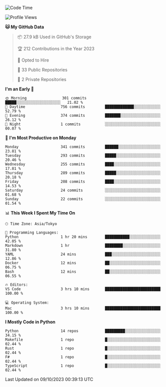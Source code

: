 <!--START_SECTION:waka-->
![Code Time](http://img.shields.io/badge/Code%20Time-718%20hrs%2042%20mins-blue)

![Profile Views](http://img.shields.io/badge/Profile%20Views-1-blue)

**🐱 My GitHub Data** 

> 📦 27.9 kB Used in GitHub's Storage 
 > 
> 🏆 212 Contributions in the Year 2023
 > 
> 💼 Opted to Hire
 > 
> 📜 33 Public Repositories 
 > 
> 🔑 2 Private Repositories 
 > 
**I'm an Early 🐤** 

```text
🌞 Morning                301 commits         █████░░░░░░░░░░░░░░░░░░░░   21.02 % 
🌆 Daytime                756 commits         █████████████░░░░░░░░░░░░   52.79 % 
🌃 Evening                374 commits         ███████░░░░░░░░░░░░░░░░░░   26.12 % 
🌙 Night                  1 commits           ░░░░░░░░░░░░░░░░░░░░░░░░░   00.07 % 
```
📅 **I'm Most Productive on Monday** 

```text
Monday                   341 commits         ██████░░░░░░░░░░░░░░░░░░░   23.81 % 
Tuesday                  293 commits         █████░░░░░░░░░░░░░░░░░░░░   20.46 % 
Wednesday                255 commits         ████░░░░░░░░░░░░░░░░░░░░░   17.81 % 
Thursday                 289 commits         █████░░░░░░░░░░░░░░░░░░░░   20.18 % 
Friday                   208 commits         ████░░░░░░░░░░░░░░░░░░░░░   14.53 % 
Saturday                 24 commits          ░░░░░░░░░░░░░░░░░░░░░░░░░   01.68 % 
Sunday                   22 commits          ░░░░░░░░░░░░░░░░░░░░░░░░░   01.54 % 
```


📊 **This Week I Spent My Time On** 

```text
🕑︎ Time Zone: Asia/Tokyo

💬 Programming Languages: 
Python                   1 hr 20 mins        ███████████░░░░░░░░░░░░░░   42.05 % 
Markdown                 1 hr                ████████░░░░░░░░░░░░░░░░░   31.80 % 
YAML                     24 mins             ███░░░░░░░░░░░░░░░░░░░░░░   12.86 % 
Docker                   12 mins             ██░░░░░░░░░░░░░░░░░░░░░░░   06.75 % 
Bash                     12 mins             ██░░░░░░░░░░░░░░░░░░░░░░░   06.55 % 

🔥 Editors: 
VS Code                  3 hrs 10 mins       █████████████████████████   100.00 % 

💻 Operating System: 
Mac                      3 hrs 10 mins       █████████████████████████   100.00 % 
```

**I Mostly Code in Python** 

```text
Python                   14 repos            █████████░░░░░░░░░░░░░░░░   34.15 % 
Makefile                 1 repo              █░░░░░░░░░░░░░░░░░░░░░░░░   02.44 % 
Rust                     1 repo              █░░░░░░░░░░░░░░░░░░░░░░░░   02.44 % 
F#                       1 repo              █░░░░░░░░░░░░░░░░░░░░░░░░   02.44 % 
TypeScript               1 repo              █░░░░░░░░░░░░░░░░░░░░░░░░   02.44 % 
```




 Last Updated on 09/10/2023 00:39:13 UTC
<!--END_SECTION:waka-->
